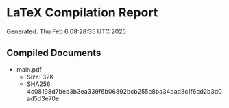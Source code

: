 # LaTeX Compilation Report
Generated: Thu Feb  6 08:28:35 UTC 2025
## Compiled Documents
- main.pdf
  - Size: 32K
  - SHA256: 4c08198d7bed3b3ea339f6b06892bcb255c8ba34bad3c1f6cd2b3d0ad5d3e70e
